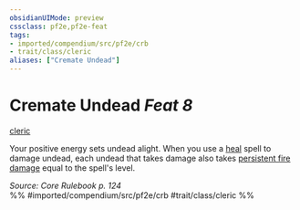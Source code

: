 ```yaml
---
obsidianUIMode: preview
cssclass: pf2e,pf2e-feat
tags:
- imported/compendium/src/pf2e/crb
- trait/class/cleric
aliases: ["Cremate Undead"]
---
```

# Cremate Undead  *Feat 8*  
[cleric](rules/traits/cleric.md)  


Your positive energy sets undead alight. When you use a [heal](../spells/heal.md) spell to damage undead, each undead that takes damage also takes [persistent fire damage](conditions.md#Persistent%20Damage) equal to the spell's level.

*Source: Core Rulebook p. 124*  
%% #imported/compendium/src/pf2e/crb #trait/class/cleric %%
